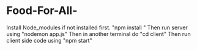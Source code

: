 # Food-For-All-
Install Node_modules if not installed first. "npm install "
Then run server using "nodemon app.js"
Then in another terminal do "cd client"
Then run client side code using "npm start"

